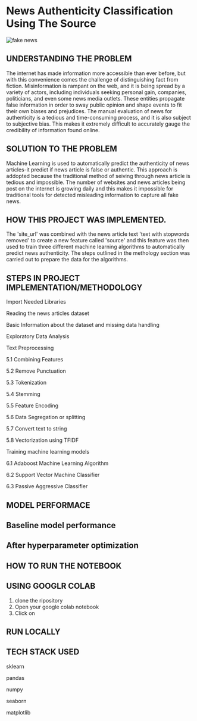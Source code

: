 # News Authenticity Classification Using The Source


![fake news](https://user-images.githubusercontent.com/72034856/215819085-30a3c69c-a14f-4489-8a65-75cd9d268a09.jpg)


## UNDERSTANDING THE PROBLEM

The internet has made information more accessible than ever before, but with this convenience comes the challenge of distinguishing fact from fiction. Misinformation is rampant on the web, and it is being spread by a variety of actors, including individuals seeking personal gain, companies, politicians, and even some news media outlets. These entities propagate false information in order to sway public opinion and shape events to fit their own biases and prejudices. The manual evaluation of news for authenticity is a tedious and time-consuming process, and it is also subject to subjective bias. This makes it extremely difficult to accurately gauge the credibility of information found online.

## SOLUTION TO THE PROBLEM

Machine Learning is used to automatically predict the authenticity of news articles-it predict if news article is  false or authentic. This approach is addopted because the traditional method  of seiving through news article is tedious and impossible. The number of websites and news articles being post on the internet is growing daily and this makes it impossible for traditional tools for detected misleading information to capture all fake news.

## HOW THIS PROJECT WAS IMPLEMENTED.
The 'site_url' was combined with the news article text 'text with stopwords removed' to create a new feature called 'source' and this feature was then used to train three different machine learning algorithms to automatically predict news authenticity. The steps outlined in the methology section was carried out to prepare the data for the algorithms.

## STEPS IN PROJECT IMPLEMENTATION/METHODOLOGY

Import Needed Libraries

Reading the news articles dataset

Basic Information about the dataset and missing data handling

Exploratory Data Analysis

Text Preprocessing

5.1 Combining Features

5.2 Remove Punctuation

5.3 Tokenization

5.4 Stemming

5.5 Feature Encoding

5.6 Data Segregation or splitting

5.7 Convert text to string

5.8 Vectorization using TFIDF

Training machine learning models

6.1 Adaboost Machine Learning Algorithm

6.2 Support Vector Machine Classifier

6.3 Passive Aggressive Classifier


## MODEL PERFORMACE

## Baseline model performance

## After hyperparameter optimization


## HOW TO RUN THE NOTEBOOK

## USING GOOGLR COLAB

1. clone the ripository
2. Open your google colab notebook
3. Click on


## RUN LOCALLY



## TECH STACK USED

sklearn

pandas

numpy

seaborn

matplotlib



